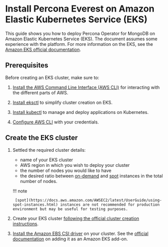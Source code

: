 # Install Percona Everest on Amazon Elastic Kubernetes Service (EKS)

This guide shows you how to deploy Percona Operator for MongoDB on Amazon
Elastic Kubernetes Service (EKS). The document assumes some experience with the
platform. For more information on the EKS, see the [Amazon EKS official documentation](https://aws.amazon.com/eks/).

## Prerequisites

Before creating an EKS cluster, make sure to:

1. [Install the AWS Command Line Interface (AWS CLI)](https://docs.aws.amazon.com/cli/latest/userguide/cli-chap-install.html) for interacting with the different parts of AWS.

2. [Install eksctl](https://github.com/weaveworks/eksctl#installation) to simplify cluster creation on EKS.

3. [Install kubectl](https://kubernetes.io/docs/tasks/tools/) to manage and deploy applications on Kubernetes.

4. [Configure AWS CLI](https://docs.aws.amazon.com/cli/latest/userguide/cli-chap-configure.html) with your credentials.

## Create the EKS cluster

1. Settled the required cluster details:

    * name of your EKS cluster
    * AWS region in which you wish to deploy your cluster
    * the number of nodes you would like to have
    * the desired ratio between [on-demand](https://docs.aws.amazon.com/AWSEC2/latest/UserGuide/ec2-on-demand-instances.html)
        and [spot](https://docs.aws.amazon.com/AWSEC2/latest/UserGuide/using-spot-instances.html) instances in the total number of nodes.

    !!! note

        [spot](https://docs.aws.amazon.com/AWSEC2/latest/UserGuide/using-spot-instances.html) instances are not recommended for production environment but may be useful for testing purposes.

2. Create your EKS cluster [following the official cluster creation instructions](https://docs.aws.amazon.com/eks/latest/userguide/create-cluster.html).
3. [Install the Amazon EBS CSI driver](https://docs.aws.amazon.com/eks/latest/userguide/ebs-csi.html) on your cluster. See the [official documentation](https://docs.aws.amazon.com/eks/latest/userguide/managing-ebs-csi.html) on adding it as an Amazon EKS add-on.
